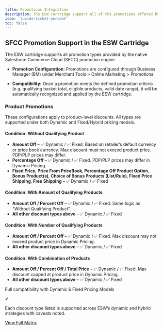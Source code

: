 ```yaml
---
title: Promotions Integration
description: The ESW cartridge support all of the promotions offered by the native SFCC promotion engine
icon: 'lucide:ticket-percent'
toc: false
---
```


## SFCC Promotion Support in the ESW Cartridge

The ESW cartridge supports all promotion types provided by the native Salesforce Commerce Cloud (SFCC) promotion engine.

- **Promotion Configuration:** Promotions are configured through Business Manager (BM) under Merchant Tools > Online Marketing > Promotions.

- **Compatibility:** Once a promotion meets the defined promotion criteria (e.g. qualifying basket total, eligible products, valid date range), it will be automatically recognized and applied by the ESW cartridge.


<div class="p-4 dark:bg-gray-800">
  <div class="max-w-5xl mx-auto rounded-lg overflow-hidden shadow-lg border-4 border-teal-400 lg:flex my-10">
    <div class="bg-white px-6 py-8 lg:w-2/3 dark:bg-gray-900">
      <h3 class="text-2xl font-extrabold text-gray-900 dark:text-white mb-4">Product Promotions</h3>
      <p class="text-gray-600 dark:text-gray-300 mb-6">These configurations apply to product-level discounts. All types are supported under both Dynamic and Fixed/Hybrid pricing models.</p>

<div class="space-y-6">
        <div>
          <h4 class="font-semibold text-lg text-teal-600 dark:text-teal-300">Condition: Without Qualifying Product</h4>
          <ul class="mt-2 text-gray-700 dark:text-gray-300 text-sm list-disc pl-5">
            <li><strong>Amount Off</strong> – ✅ Dynamic / ✅ Fixed. Based on retailer’s default currency or price book currency. Max discount must not exceed product price. PDP/PLP prices may differ.</li>
            <li><strong>Percentage Off</strong> – ✅ Dynamic / ✅ Fixed. PDP/PLP prices may differ in Dynamic Pricing.</li>
            <li><strong>Fixed Price</strong>, <strong>Price From PriceBook</strong>, <strong>Percentage Off Product Option</strong>, <strong>Bonus Product(s)</strong>, <strong>Choice of Bonus Products (List/Rule)</strong>, <strong>Fixed Price Shipping</strong>, <strong>Free Shipping</strong> – ✅ Dynamic / ✅ Fixed</li>
          </ul>
        </div>

<div>
          <h4 class="font-semibold text-lg text-teal-600 dark:text-teal-300">Condition: With Amount of Qualifying Products</h4>
          <ul class="mt-2 text-gray-700 dark:text-gray-300 text-sm list-disc pl-5">
            <li><strong>Amount Off / Percent Off</strong> – ✅ Dynamic / ✅ Fixed. Same logic as "Without Qualifying Product".</li>
            <li><strong>All other discount types above</strong> – ✅ Dynamic / ✅ Fixed</li>
          </ul>
        </div>

  <div>
          <h4 class="font-semibold text-lg text-teal-600 dark:text-teal-300">Condition: With Number of Qualifying Products</h4>
          <ul class="mt-2 text-gray-700 dark:text-gray-300 text-sm list-disc pl-5">
            <li><strong>Amount Off / Percent Off</strong> – ✅ Dynamic / ✅ Fixed. Max discount may not exceed product price in Dynamic Pricing.</li>
            <li><strong>All other discount types above</strong> – ✅ Dynamic / ✅ Fixed</li>
          </ul>
        </div>

  <div>
          <h4 class="font-semibold text-lg text-teal-600 dark:text-teal-300">Condition: With Combination of Products</h4>
          <ul class="mt-2 text-gray-700 dark:text-gray-300 text-sm list-disc pl-5">
            <li><strong>Amount Off / Percent Off / Total Price</strong> – ✅ Dynamic / ✅ Fixed. Max discount capped at product price in Dynamic Pricing.</li>
            <li><strong>All other discount types above</strong> – ✅ Dynamic / ✅ Fixed</li>
          </ul>
        </div>
      </div>
    </div>

<div class="lg:w-1/3 bg-gray-50 dark:bg-gray-900 p-8 flex flex-col justify-center text-center">
      <p class="text-xl font-medium text-gray-800 dark:text-white mb-6">Full compatibility with Dynamic & Fixed Pricing Models</p>
      <div class="text-5xl font-extrabold text-teal-600 dark:text-teal-300 mb-2">✔</div>
      <p class="text-gray-600 dark:text-gray-400 text-sm">Each discount type listed is supported across ESW’s dynamic and hybrid strategies with caveats noted.</p>
      <div class="mt-6">
        <a href="#" class="inline-block px-5 py-3 text-teal-500 border-2 border-teal-400 rounded-md font-semibold hover:bg-teal-400 hover:text-white transition dark:text-white dark:hover:bg-teal-500">
          View Full Matrix
        </a>
      </div>
    </div>
  </div>
</div>










